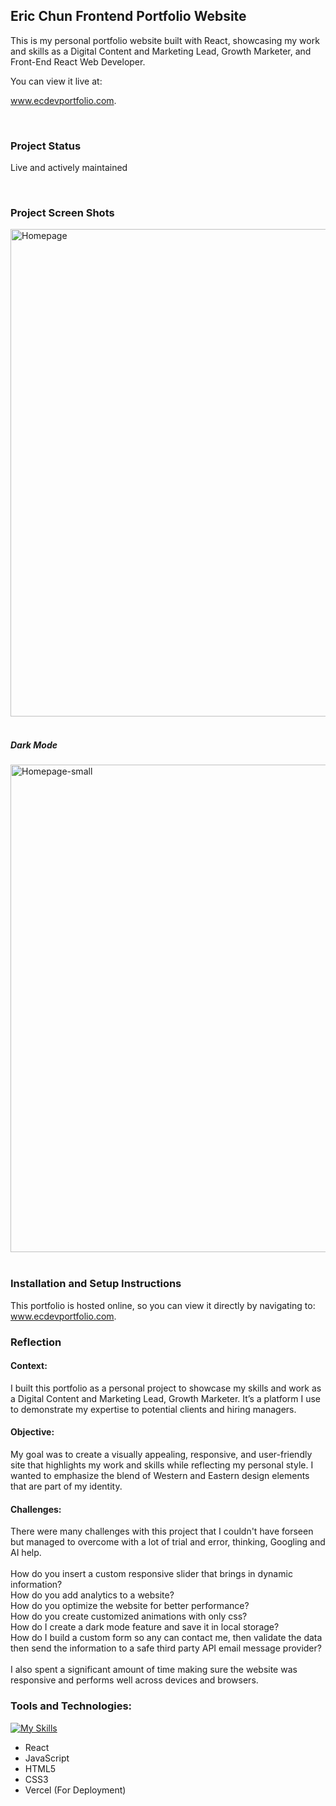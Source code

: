 ## Eric Chun Frontend Portfolio Website

This is my personal portfolio website built with React, showcasing my work and skills as a Digital Content and Marketing Lead, Growth Marketer, and Front-End React Web Developer. 

You can view it live at:

www.ecdevportfolio.com.

<br>

### Project Status

Live and actively maintained

<br>

### Project Screen Shots

<div style="text-align: left;">
  <img src="./src/assets/images/portfolio-page.png" alt="Homepage" width="780">
</div>

<div style="text-align: left;">
</div>

<br/>
<h5>Dark Mode</h5>

<div style="text-align: left;">
  <img src="./src/assets/images/portfolio-page-smallscreen.webp" alt="Homepage-small" width="780">
</div>

<br/>

### Installation and Setup Instructions

This portfolio is hosted online, so you can view it directly by navigating to:
www.ecdevportfolio.com.

### Reflection

<h4>Context:</h4>
I built this portfolio as a personal project to showcase my skills and work as a Digital Content and Marketing Lead, Growth Marketer. It’s a platform I use to demonstrate my expertise to potential clients and hiring managers.

<h4>Objective:</h4>
My goal was to create a visually appealing, responsive, and user-friendly site that highlights my work and skills while reflecting my personal style. I wanted to emphasize the blend of Western and Eastern design elements that are part of my identity.

<h4>Challenges:</h4>
There were many challenges with this project that I couldn't have forseen but managed to overcome with a lot of trial and error, thinking, Googling and AI help.
<br>
<br>
How do you insert a custom responsive slider that brings in dynamic information?
<br>
How do you add analytics to a website?
<br>
How do you optimize the website for better performance?
<br>
How do you create customized animations with only css?
<br>
How do I create a dark mode feature and save it in local storage?
<br>
How do I build a custom form so any can contact me, then validate the data then send the information to a safe third party API email message provider?
<br>
<br>
I also spent a significant amount of time making sure the website was responsive and performs well across devices and browsers.

<br/>

### Tools and Technologies:

[![My Skills](https://skillicons.dev/icons?i=react,css,html,vercel)](https://skillicons.dev)

- React
- JavaScript
- HTML5
- CSS3
- Vercel (For Deployment)
